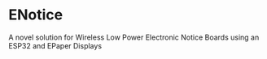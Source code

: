 # ENotice
A novel solution for Wireless Low Power Electronic Notice Boards using an ESP32 and EPaper Displays
